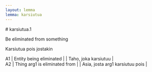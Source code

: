 ```yaml
---
layout: lemma
lemma: karsiutua
---
```


<div class="sense">
# <span class="sensename">karsiutua.1</span>

<span class="description">Be eliminated from something</span>

<span class="description">Karsiutua pois jostakin</span>

A1 | Entity being eliminated |   | Taho, joka karsiutuu |  
A2 | Thing arg1 is eliminated from |   | Asia, josta arg1 karsiutuu pois |  

</div>

